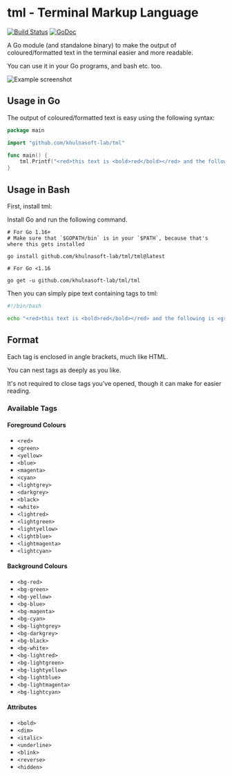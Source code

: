 # tml - Terminal Markup Language

[![Build Status](https://travis-ci.org/khulnasoft-lab/tml.svg "Travis CI status")](https://travis-ci.org/khulnasoft-lab/tml)
[![GoDoc](https://godoc.org/github.com/khulnasoft-lab/tml?status.svg)](https://godoc.org/github.com/khulnasoft-lab/tml)

A Go module (and standalone binary) to make the output of coloured/formatted text in the terminal easier and more readable.

You can use it in your Go programs, and bash etc. too.

![Example screenshot](example.png)

## Usage in Go

The output of coloured/formatted text is easy using the following syntax:

```go
package main

import "github.com/khulnasoft-lab/tml"

func main() {
    tml.Printf("<red>this text is <bold>red</bold></red> and the following is <green>%s</green>\n", "not red")
}
```

## Usage in Bash

First, install tml:

Install Go and run the following command.

```
# For Go 1.16+
# Make sure that `$GOPATH/bin` is in your `$PATH`, because that's where this gets installed

go install github.com/khulnasoft-lab/tml/tml@latest

# For Go <1.16

go get -u github.com/khulnasoft-lab/tml/tml
```

Then you can simply pipe text containing tags to tml:

```bash
#!/bin/bash

echo "<red>this text is <bold>red</bold></red> and the following is <green>not red</green>" | tml
```

## Format

Each tag is enclosed in angle brackets, much like HTML.

You can nest tags as deeply as you like.

It's not required to close tags you've opened, though it can make for easier reading.

### Available Tags

#### Foreground Colours

- `<red>`
- `<green>`
- `<yellow>`
- `<blue>`
- `<magenta>`
- `<cyan>`
- `<lightgrey>`
- `<darkgrey>`
- `<black>`
- `<white>`
- `<lightred>`
- `<lightgreen>`
- `<lightyellow>`
- `<lightblue>`
- `<lightmagenta>`
- `<lightcyan>`

#### Background Colours

- `<bg-red>`
- `<bg-green>`
- `<bg-yellow>`
- `<bg-blue>`
- `<bg-magenta>`
- `<bg-cyan>`
- `<bg-lightgrey>`
- `<bg-darkgrey>`
- `<bg-black>`
- `<bg-white>`
- `<bg-lightred>`
- `<bg-lightgreen>`
- `<bg-lightyellow>`
- `<bg-lightblue>`
- `<bg-lightmagenta>`
- `<bg-lightcyan>`

#### Attributes

- `<bold>`
- `<dim>`
- `<italic>`
- `<underline>`
- `<blink>`
- `<reverse>`
- `<hidden>`
